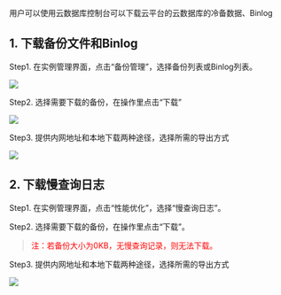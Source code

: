 用户可以使用云数据库控制台可以下载云平台的云数据库的冷备数据、Binlog

## 1. 下载备份文件和Binlog

Step1. 在实例管理界面，点击“备份管理”，选择备份列表或Binlog列表。

![](http://imgcache.tce.fsphere.cn/image/mccdn.qcloud.com/img568139a011f25.png)

Step2. 选择需要下载的备份，在操作里点击“下载”

![](http://imgcache.tce.fsphere.cn/image/mccdn.qcloud.com/img568139aed98e2.png)

Step3. 提供内网地址和本地下载两种途径，选择所需的导出方式

![](http://imgcache.tce.fsphere.cn/image/mccdn.qcloud.com/img568139bce3e38.png)

## 2. 下载慢查询日志

Step1. 在实例管理界面，点击“性能优化”，选择“慢查询日志”。



Step2. 选择需要下载的备份，在操作里点击“下载”。

><span style = "color:#F00"> 注：若备份大小为0KB，无慢查询记录，则无法下载。 </span>


Step3. 提供内网地址和本地下载两种途径，选择所需的导出方式

![](http://imgcache.tce.fsphere.cn/image/mccdn.qcloud.com/img5681f6aebb6e4.png)
